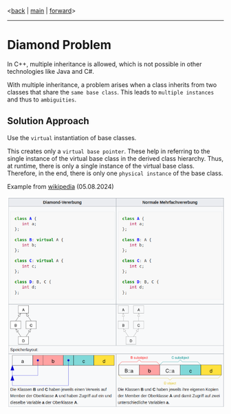 <[back](cpp03_01_inheritance.md) | [main](/) | [forward](cpp03_00_lerning.md)>

---

# Diamond Problem

In C++, multiple inheritance is allowed, which is not possible in other technologies like Java and C#.

With multiple inheritance, a problem arises when a class inherits from two classes that share the `same base class`. This leads to `multiple instances` and thus to `ambiguities`.

## Solution Approach
Use the `virtual` instantiation of base classes.

This creates only a `virtual base pointer`. These help in referring to the single instance of the virtual base class in the derived class hierarchy. Thus, at runtime, there is only a single instance of the virtual base class. Therefore, in the end, there is only one `physical instance` of the base class.

Example from [wikipedia](https://de.wikipedia.org/wiki/Diamond-Problem) (05.08.2024)

![diamond Problem](../../pic/explain_diamond_Problem.png)